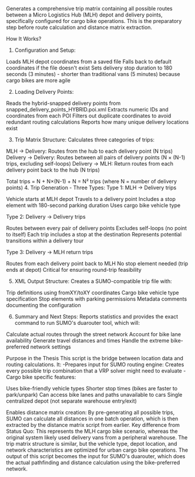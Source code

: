 Generates a comprehensive trip matrix containing all possible routes between a Micro Logistics Hub (MLH) depot and delivery points, specifically configured for cargo bike operations. This is the preparatory step before route calculation and distance matrix extraction.

How It Works?

1. Configuration and Setup:

Loads MLH depot coordinates from a saved file
Falls back to default coordinates if the file doesn't exist
Sets delivery stop duration to 180 seconds (3 minutes) - shorter than traditional vans (5 minutes) because cargo bikes are more agile

2. Loading Delivery Points:

Reads the hybrid-snapped delivery points from snapped_delivery_points_HYBRID.poi.xml
Extracts numeric IDs and coordinates from each POI
Filters out duplicate coordinates to avoid redundant routing calculations
Reports how many unique delivery locations exist

3. Trip Matrix Structure:
Calculates three categories of trips:

MLH → Delivery: Routes from the hub to each delivery point (N trips)
Delivery → Delivery: Routes between all pairs of delivery points (N × (N-1) trips, excluding self-loops)
Delivery → MLH: Return routes from each delivery point back to the hub (N trips)

Total trips = N + N×(N-1) + N = N² trips (where N = number of delivery points)
4. Trip Generation - Three Types:
Type 1: MLH → Delivery trips

Vehicle starts at MLH depot
Travels to a delivery point
Includes a stop element with 180-second parking duration
Uses cargo bike vehicle type

Type 2: Delivery → Delivery trips

Routes between every pair of delivery points
Excludes self-loops (no point to itself)
Each trip includes a stop at the destination
Represents potential transitions within a delivery tour

Type 3: Delivery → MLH return trips

Routes from each delivery point back to MLH
No stop element needed (trip ends at depot)
Critical for ensuring round-trip feasibility

5. XML Output Structure:
Creates a SUMO-compatible trip file with:

Trip definitions using fromXY/toXY coordinates
Cargo bike vehicle type specification
Stop elements with parking permissions
Metadata comments documenting the configuration

6. Summary and Next Steps:
Reports statistics and provides the exact command to run SUMO's duarouter tool, which will:

Calculate actual routes through the street network
Account for bike lane availability
Generate travel distances and times
Handle the extreme bike-preferred network settings

Purpose in the Thesis
This script is the bridge between location data and routing calculations. It:
-Prepares input for SUMO routing engine: Creates every possible trip combination that a VRP solver might need to evaluate
-Cargo bike specific features:

Uses bike-friendly vehicle types
Shorter stop times (bikes are faster to park/unpark)
Can access bike lanes and paths unavailable to cars
Single centralized depot (not separate warehouse entry/exit)

Enables distance matrix creation: By pre-generating all possible trips, SUMO can calculate all distances in one batch operation, which is then extracted by the distance matrix script from earlier.
Key difference from Status Quo: This represents the MLH cargo bike scenario, whereas the original system likely used delivery vans from a peripheral warehouse. The trip matrix structure is similar, but the vehicle type, depot location, and network characteristics are optimized for urban cargo bike operations.
The output of this script becomes the input for SUMO's duarouter, which does the actual pathfinding and distance calculation using the bike-preferred network.
